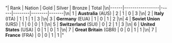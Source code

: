 "| Rank | Nation          | Gold | Silver | Bronze | Total |\n|------|-----------------|------|--------|--------|-------|\n| 1    | **Australia** (AUS)   | 2    | 1      | 0      | 3     |\n| 2    | **Italy** (ITA)      | 1    | 1      | 1      | 3     |\n| 3    | **Germany** (EUA)    | 1    | 0      | 1      | 2     |\n| 4    | **Soviet Union** (URS) | 1    | 0      | 0      | 1     |\n| 5    | **Switzerland** (SUI) | 0    | 2      | 1      | 3     |\n| 6    | **United States** (USA) | 0   | 1      | 0      | 1     |\n| 7    | **Great Britain** (GBR) | 0   | 0      | 1      | 1     |\n| 7    | **France** (FRA)   | 0    | 0      | 1      | 1     |"